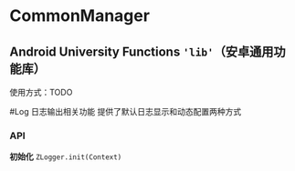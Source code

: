 # CommonManager
Android University Functions `'lib'`（安卓通用功能库）
-------------------
使用方式：TODO

#Log
日志输出相关功能
提供了默认日志显示和动态配置两种方式
### API

__初始化__ ``ZLogger.init(Context)``


